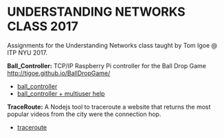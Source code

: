 # UNDERSTANDING NETWORKS CLASS 2017

Assignments for the Understanding Networks class taught by Tom Igoe @ ITP NYU 2017.

**Ball_Controller:**
TCP/IP Raspberry Pi controller for the Ball Drop Game http://tigoe.github.io/BallDropGame/
- [ball_controller](/ball_controller)
- [ball_controller + multiuser help](/ball_controller_firebase)

**TraceRoute:**
A Nodejs tool to traceroute a website that returns the most popular videos from the city were the connection hop.
- [traceroute](/traceroute)
